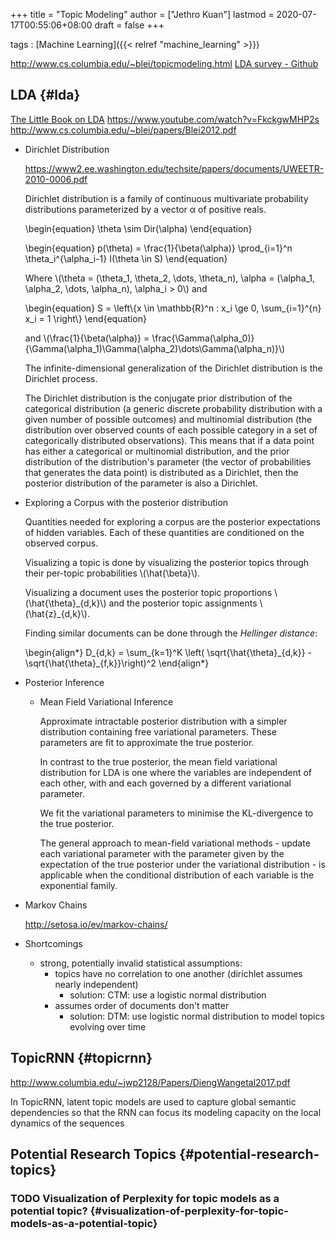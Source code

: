 +++
title = "Topic Modeling"
author = ["Jethro Kuan"]
lastmod = 2020-07-17T00:55:06+08:00
draft = false
+++

tags
: [Machine Learning]({{< relref "machine_learning" >}})

<http://www.cs.columbia.edu/~blei/topicmodeling.html>
[LDA survey - Github](https://github.com/jethrokuan/lda-survey)

## LDA {#lda}

[The Little Book on LDA](https://ldabook.com/)
<https://www.youtube.com/watch?v=FkckgwMHP2s>
<http://www.cs.columbia.edu/~blei/papers/Blei2012.pdf>

<!--list-separator-->

- Dirichlet Distribution

  <https://www2.ee.washington.edu/techsite/papers/documents/UWEETR-2010-0006.pdf>

  Dirichlet distribution is a family of continuous multivariate
  probability distributions parameterized by a vector α of positive
  reals.

  \begin{equation}
  \theta \sim Dir(\alpha)
  \end{equation}

  \begin{equation}
  p(\theta) = \frac{1}{\beta(\alpha)} \prod\_{i=1}^n \theta_i^{\alpha_i-1} I(\theta \in S)
  \end{equation}

  Where \\(\theta = (\theta_1, \theta_2, \dots, \theta_n), \alpha = (\alpha_1, \alpha_2, \dots, \alpha_n), \alpha_i > 0\\) and

  \begin{equation}
  S = \left\\{x \in \mathbb{R}^n : x_i \ge 0, \sum\_{i=1}^{n} x_i = 1 \right\\}
  \end{equation}

  and
  \\(\frac{1}{\beta(\alpha)} =
  \frac{\Gamma(\alpha_0)}{\Gamma(\alpha_1)\Gamma(\alpha_2)\dots\Gamma(\alpha_n)}\\)

  The infinite-dimensional generalization of the Dirichlet distribution
  is the Dirichlet process.

  The Dirichlet distribution is the conjugate prior distribution of the
  categorical distribution (a generic discrete probability distribution
  with a given number of possible outcomes) and multinomial distribution
  (the distribution over observed counts of each possible category in a
  set of categorically distributed observations). This means that if a
  data point has either a categorical or multinomial distribution, and
  the prior distribution of the distribution's parameter (the vector of
  probabilities that generates the data point) is distributed as a
  Dirichlet, then the posterior distribution of the parameter is also a
  Dirichlet.

<!--list-separator-->

- Exploring a Corpus with the posterior distribution

  Quantities needed for exploring a corpus are the posterior
  expectations of hidden variables. Each of these quantities are
  conditioned on the observed corpus.

  Visualizing a topic is done by visualizing the posterior topics
  through their per-topic probabilities \\(\hat{\beta}\\).

  Visualizing a document uses the posterior topic proportions
  \\(\hat{\theta}\_{d,k}\\) and the posterior topic assignments
  \\(\hat{z}\_{d,k}\\).

  Finding similar documents can be done through the _Hellinger
  distance_:

  \begin{align\*}
  D\_{d,k} = \sum\_{k=1}^K \left( \sqrt{\hat{\theta}\_{d,k}} - \sqrt{\hat{\theta}\_{f,k}}\right)^2
  \end{align\*}

<!--list-separator-->

- Posterior Inference

   <!--list-separator-->

  - Mean Field Variational Inference

    Approximate intractable posterior distribution with a simpler
    distribution containing free variational parameters. These parameters
    are fit to approximate the true posterior.

    In contrast to the true posterior, the mean field variational
    distribution for LDA is one where the variables are independent of
    each other, with and each governed by a different variational
    parameter.

    We fit the variational parameters to minimise the KL-divergence to the
    true posterior.

    The general approach to mean-field variational methods - update each
    variational parameter with the parameter given by the expectation of
    the true posterior under the variational distribution - is applicable
    when the conditional distribution of each variable is the exponential
    family.

<!--list-separator-->

- Markov Chains

  <http://setosa.io/ev/markov-chains/>

<!--list-separator-->

- Shortcomings

  - strong, potentially invalid statistical assumptions:
    - topics have no correlation to one another (dirichlet assumes
      nearly independent)
      - solution: CTM: use a logistic normal distribution
    - assumes order of documents don't matter
      - solution: DTM: use logistic normal distribution to model topics
        evolving over time

## TopicRNN {#topicrnn}

<http://www.columbia.edu/~jwp2128/Papers/DiengWangetal2017.pdf>

In TopicRNN, latent topic models are used to capture global semantic
dependencies so that the RNN can focus its modeling capacity on the
local dynamics of the sequences

## Potential Research Topics {#potential-research-topics}

### <span class="org-todo todo TODO">TODO</span> Visualization of Perplexity for topic models as a potential topic? {#visualization-of-perplexity-for-topic-models-as-a-potential-topic}
